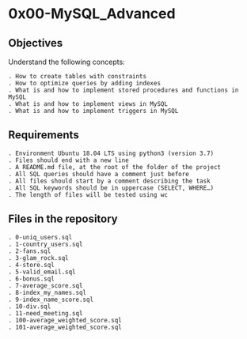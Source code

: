 # 0x00-MySQL_Advanced

## Objectives
Understand the following concepts:

    . How to create tables with constraints
    . How to optimize queries by adding indexes
    . What is and how to implement stored procedures and functions in MySQL
    . What is and how to implement views in MySQL
    . What is and how to implement triggers in MySQL

## Requirements

    . Environment Ubuntu 18.04 LTS using python3 (version 3.7)
    . Files should end with a new line
    . A README.md file, at the root of the folder of the project
    . All SQL queries should have a comment just before
    . All files should start by a comment describing the task
    . All SQL keywords should be in uppercase (SELECT, WHERE…)
    . The length of files will be tested using wc

## Files in the repository

    . 0-uniq_users.sql
    . 1-country_users.sql
    . 2-fans.sql
    . 3-glam_rock.sql
    . 4-store.sql
    . 5-valid_email.sql
    . 6-bonus.sql
    . 7-average_score.sql
    . 8-index_my_names.sql
    . 9-index_name_score.sql
    . 10-div.sql
    . 11-need_meeting.sql
    . 100-average_weighted_score.sql
    . 101-average_weighted_score.sql
